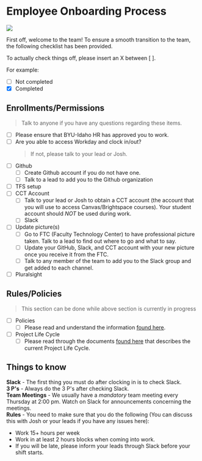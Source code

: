 # Employee Onboarding Process

![](https://media.giphy.com/media/l0HlHFRbmaZtBRhXG/giphy.gif)

First off, welcome to the team! To ensure a smooth transition to the team, the following checklist has been provided.

To actually check things off, please insert an X between [ ].

For example:
- [ ] Not completed
- [X] Completed

## Enrollments/Permissions

> Talk to anyone if you have any questions regarding these items.

- [ ] Please ensure that BYU-Idaho HR has approved you to work.
- [ ] Are you able to access Workday and clock in/out? 
  > If not, please talk to your lead or Josh.
- [ ] Github
  - [ ] Create Github account if you do not have one.
  - [ ] Talk to a lead to add you to the Github organization
- [ ] TFS setup
- [ ] CCT Account
  - [ ] Talk to your lead or Josh to obtain a CCT account (the account that you will use to access Canvas/Brightspace courses). Your student account should *NOT* be used during work. 
  - [ ] Slack
- [ ] Update picture(s)
    - [ ] Go to FTC (Faculty Technology Center) to have professional picture taken. Talk to a lead to find out where to go and what to say.
    - [ ] Update your GitHub, Slack, and CCT account with your new picture once you receive it from the FTC.
  - [ ] Talk to any member of the team to add you to the Slack group and get added to each channel.
- [ ] Pluralsight

## Rules/Policies
> This section can be done while above section is currently in progress

- [ ] Policies
  - [ ] Please read and understand the information [found here](https://github.com/byuitechops/for-the-strength-of-developers/tree/master/Handbook/2.%20Policies%20and%20Standards).
- [ ] Project Life Cycle
  - [ ] Please read through the documents [found here](https://github.com/byuitechops/for-the-strength-of-developers/tree/master/Handbook/3.%20Project%20Life%20Cycle) that describes the current Project Life Cycle.
  
## Things to know
**Slack** - The first thing you must do after clocking in is to check Slack.<br/>
**3 P's** - Always do the 3 P's after checking Slack.<br/>
**Team Meetings** - We usually have a *mandatory* team meeting every Thursday at 2:00 pm. Watch on Slack for announcements concerning the meetings.<br/>
**Rules** - You need to make sure that you do the following (You can discuss this with Josh or your leads if you have any issues here):
- Work 15+ hours per week
- Work in at least 2 hours blocks when coming into work. 
- If you will be late, please inform your leads through Slack before your shift starts.
